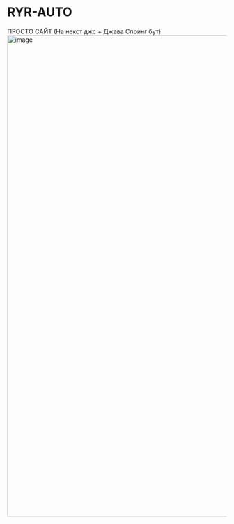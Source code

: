 # RYR-AUTO
ПРОСТО САЙТ (На некст джс + Джава Спринг бут)
<img width="736" height="1104" alt="image" src="https://github.com/user-attachments/assets/45851153-5301-4d68-a1fc-2fbf027d7d46" />

